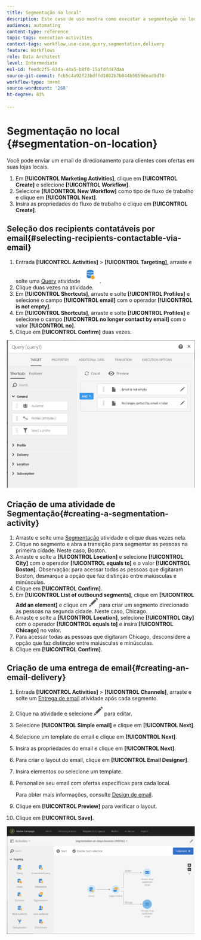 ```yaml
---
title: Segmentação no local"
description: Este caso de uso mostra como executar a segmentação no local.
audience: automating
content-type: reference
topic-tags: execution-activities
context-tags: workflow,use-case,query,segmentation,delivery
feature: Workflows
role: Data Architect
level: Intermediate
exl-id: feedc2f5-63da-44a5-b8f0-15afdfd47daa
source-git-commit: fcb5c4a92f23bdffd1082b7b044b5859dead9d70
workflow-type: tm+mt
source-wordcount: '268'
ht-degree: 83%

---
```


# Segmentação no local {#segmentation-on-location}

Você pode enviar um email de direcionamento para clientes com ofertas em suas lojas locais.

1. Em **[!UICONTROL Marketing Activities]**, clique em **[!UICONTROL Create]** e selecione **[!UICONTROL Workflow]**.
1. Selecione **[!UICONTROL New Workflow]** como tipo de fluxo de trabalho e clique em **[!UICONTROL Next]**.
1. Insira as propriedades do fluxo de trabalho e clique em **[!UICONTROL Create]**.

## Seleção dos recipients contatáveis por email{#selecting-recipients-contactable-via-email}

1. Entrada **[!UICONTROL Activities]** > **[!UICONTROL Targeting]**, arraste e solte uma [Query](../../automating/using/query.md) atividade ![](assets/query.png).
1. Clique duas vezes na atividade.
1. Em **[!UICONTROL Shortcuts]**, arraste e solte **[!UICONTROL Profiles]** e selecione o campo **[!UICONTROL email]** com o operador **[!UICONTROL is not empty]**.
1. Em **[!UICONTROL Shortcuts]**, arraste e solte **[!UICONTROL Profiles]** e selecione o campo **[!UICONTROL no longer contact by email]** com o valor **[!UICONTROL no]**.
1. Clique em **[!UICONTROL Confirm]** duas vezes.

![](assets/wf-complement-query.png)

## Criação de uma atividade de Segmentação{#creating-a-segmentation-activity}

1. Arraste e solte uma [Segmentação](../../automating/using/segmentation.md) atividade e clique duas vezes nela.
1. Clique no segmento e abra a transição para segmentar as pessoas na primeira cidade. Neste caso, Boston.
1. Arraste e solte a **[!UICONTROL Location]** e selecione **[!UICONTROL City]** com o operador **[!UICONTROL equals to]** e o valor **[!UICONTROL Boston]**.
Observação: para acessar todas as pessoas que digitaram Boston, desmarque a opção que faz distinção entre maiúsculas e minúsculas.
1. Clique em **[!UICONTROL Confirm]**.
1. Em **[!UICONTROL List of outbound segments]**, clique em **[!UICONTROL Add an element]** e clique em ![](assets/edit_darkgrey-24px.png) para criar um segmento direcionado às pessoas na segunda cidade. Neste caso, Chicago.
1. Arraste e solte a **[!UICONTROL Location]**, selecione **[!UICONTROL City]** com o operador **[!UICONTROL equals to]** e insira **[!UICONTROL Chicago]** no valor.
1. Para acessar todas as pessoas que digitaram Chicago, desconsidere a opção que faz distinção entre maiúsculas e minúsculas.
1. Clique em **[!UICONTROL Confirm]**.

## Criação de uma entrega de email{#creating-an-email-delivery}

1. Entrada **[!UICONTROL Activities]** > **[!UICONTROL Channels]**, arraste e solte um [Entrega de email](../../automating/using/email-delivery.md) atividade após cada segmento.
1. Clique na atividade e selecione ![](assets/edit_darkgrey-24px.png) para editar.
1. Selecione **[!UICONTROL Simple email]** e clique em **[!UICONTROL Next]**.
1. Selecione um template de email e clique em **[!UICONTROL Next]**.
1. Insira as propriedades do email e clique em **[!UICONTROL Next]**.
1. Para criar o layout do email, clique em **[!UICONTROL Email Designer]**.
1. Insira elementos ou selecione um template.
1. Personalize seu email com ofertas específicas para cada local.

   Para obter mais informações, consulte [Design de email](../../designing/using/designing-from-scratch.md#designing-an-email-content-from-scratch).

1. Clique em **[!UICONTROL Preview]** para verificar o layout.
1. Clique em **[!UICONTROL Save]**.

![](assets/wf-segmentation-location.png)
